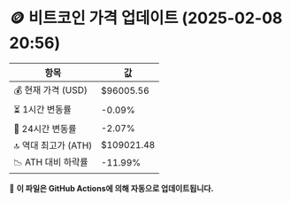 # 🪙 비트코인 가격 업데이트 (2025-02-08 20:56)

| 항목                | 값 |
|--------------------|----------------|
| 💰 현재 가격 (USD) | $96005.56 |
| ⏳ 1시간 변동률    | -0.09% |
| 📆 24시간 변동률   | -2.07% |
| 🔝 역대 최고가 (ATH) | $109021.48 |
| 📉 ATH 대비 하락률 | -11.99% |

🔄 **이 파일은 GitHub Actions에 의해 자동으로 업데이트됩니다.**
